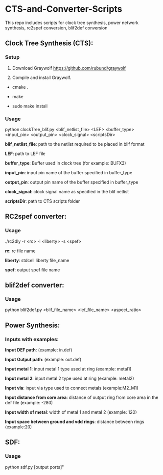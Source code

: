 # CTS-and-Converter-Scripts

This repo includes scripts for clock tree synthesis, power network synthesis, rc2spef conversion, blif2def conversion

## Clock Tree Synthesis (CTS):

### Setup

1. Download Graywolf https://github.com/rubund/graywolf

2. Compile and install Graywolf.

 - cmake .

 - make

 - sudo make install


### Usage

python clockTree_blif.py \<blif_netlist_file\> \<LEF\> \<buffer_type\> \<input_pin\> \<output_pin\> \<clock_signal\> \<scriptsDir\>

**blif_netlist_file**: path to the netlist required to be placed in blif format

**LEF**: path to LEF file

**buffer_type**: Buffer used in clock tree (for example: BUFX2)

**input_pin**: input pin name of the buffer specified in buffer_type

**output_pin**: output pin name of the buffer specified in buffer_type

**clock_signal**: clock signal name as specified in the blif netlist

**scriptsDir**: path to CTS scripts 
folder



## RC2spef converter:

### Usage

./rc2dly -r \<rc\> -l \<liberty\> -s \<spef\>

**rc**: rc file name

**liberty**: stdcell liberty file_name

**spef**: output spef file name



## blif2def converter:

### Usage

python blif2def.py <blif_file_name> <lef_file_name> <utilization> <aspect_ratio>


## Power Synthesis:

### Inputs with examples:

**Input DEF path**: (example: in.def)

**Input Output path**: (example: out.def)

**Input metal 1**: input metal 1 type used at ring (example: metal1)

**Input metal 2**: input metal 2 type used at ring (example: metal2)

**Input via**: input via type used to connect metals (example:M2_M1)

**Input distance from core area**: distance of output ring from core area in the def file (example: -280)

**Input width of metal**: width of metal 1 and metal 2 (example: 120)

**Input space between ground and vdd rings**: distance between rings (example:20)


## SDF:

### Usage

python sdf.py <designName> <earlyLib> <lateLib> <clk> [output ports]"

